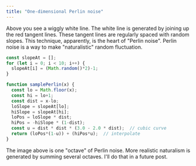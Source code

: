```yaml
---
title: "One-dimensional Perlin noise"
---
```


<div><canvas id="perlin" height="400" width="1200" style="height: 200px; width: 600px;"></canvas></div>

<script>
  const slopeAt = [];
  for (let i = 0; i <= 10; i++) {
    slopeAt[i] = (Math.random()*2)-1;
  }

  function samplePerlin(x) {
    const lo = Math.floor(x);
    const hi = lo+1;
    const dist = x-lo;
    loSlope = slopeAt[lo];
    hiSlope = slopeAt[hi];
    loPos = loSlope * dist;
    hiPos = -hiSlope * (1-dist);
    const u = dist * dist * (3.0 - 2.0 * dist);  // cubic curve
    return (loPos*(1-u)) + (hiPos*u);  // interpolate
  }

  const coords = [];
  for (let i = 0; i < 10; i+=0.01) {
    coords.push(i);
    coords.push(samplePerlin(i));
  }

  const canvasEl = document.getElementById("perlin");
  const gl = canvasEl.getContext("webgl");

  const coordsArray = new Float32Array(coords);
  const vbo = gl.createBuffer();
  gl.bindBuffer(gl.ARRAY_BUFFER, vbo);
  gl.bufferData(gl.ARRAY_BUFFER, coordsArray, gl.STATIC_DRAW);

  gl.clearColor(0.2,0.2,0.5,1);

  function createShader(ty, src) {
    const s = gl.createShader(ty);
    gl.shaderSource(s, src);
    gl.compileShader(s);
    if (!gl.getShaderParameter(s, gl.COMPILE_STATUS)) throw gl.getShaderInfoLog(s);
    return s;
  }

  const vs = createShader(gl.VERTEX_SHADER, 'attribute vec2 coord; void main(void) { gl_Position = vec4((coord.x/5.0)-1.0, coord.y, 0.0, 1.0); }');
  const fs = createShader(gl.FRAGMENT_SHADER, 'precision mediump float; uniform vec4 color; void main(void) { gl_FragColor = color; }');

  const prog = gl.createProgram();
  gl.attachShader(prog, vs);
  gl.attachShader(prog, fs);
  gl.linkProgram(prog);
  if (!gl.getProgramParameter(prog, gl.LINK_STATUS)) {
    console.error(gl.getProgramInfoLog(prog));
  }
  gl.useProgram(prog);

  const coordLoc = gl.getAttribLocation(prog, "coord");
  gl.vertexAttribPointer(coordLoc, 2, gl.FLOAT, false, 0, 0);

  const colorLoc = gl.getUniformLocation(prog, "color");

  gl.uniform4fv(colorLoc, [1.0, 1.0, 1.0, 1.0]);

  gl.enableVertexAttribArray(coordLoc);
  gl.clear(gl.COLOR_BUFFER_BIT);
  gl.drawArrays(gl.LINE_STRIP, 0, coords.length/2);

  gl.uniform4fv(colorLoc, [1.0, 0.3, 0.3, 1.0]);

  for (let i = 0; i < slopeAt.length; i++) {
    const v = slopeAt[i];
    gl.bufferData(gl.ARRAY_BUFFER, new Float32Array([
      i-0.2, -v*0.2,
      i+0.2,  v*0.2,
    ]), gl.STATIC_DRAW);
    gl.drawArrays(gl.LINE_STRIP, 0, 2);
  }
</script>

Above you see a wiggly white line.
The white line is generated by joining up the red tangent lines.
These tangent lines are regularly spaced with random slopes.
This technique, apparently, is the heart of "Perlin noise".
Perlin noise is a way to make "naturalistic" random fluctuation.

```js
const slopeAt = [];
for (let i = 0; i < 10; i++) {
  slopeAt[i] = (Math.random()*2)-1;
}

function samplePerlin(x) {
  const lo = Math.floor(x);
  const hi = lo+1;
  const dist = x-lo;
  loSlope = slopeAt[lo];
  hiSlope = slopeAt[hi];
  loPos = loSlope * dist;
  hiPos = -hiSlope * (1-dist);
  const u = dist * dist * (3.0 - 2.0 * dist);  // cubic curve
  return (loPos*(1-u)) + (hiPos*u);  // interpolate
}
```

The image above is one "octave" of Perlin noise.
More realistic naturalism is generated by summing several octaves.
I'll do that in a future post.
